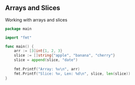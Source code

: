 <!-- METADATA
{
  "title": "Golang Arrays And Slices",
  "tags": [
    "go",
    "arrays",
    "slices"
  ],
  "language": "go"
}
-->

## Arrays and Slices
Working with arrays and slices
```go
package main

import "fmt"

func main() {
    arr := [3]int{1, 2, 3}
    slice := []string{"apple", "banana", "cherry"}
    slice = append(slice, "date")
    
    fmt.Printf("Array: %v\n", arr)
    fmt.Printf("Slice: %v, Len: %d\n", slice, len(slice))
}
```